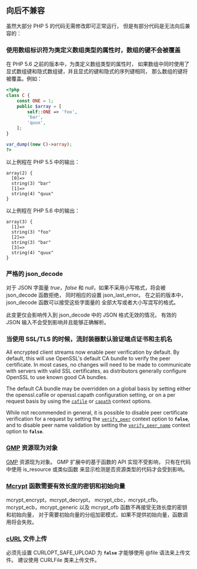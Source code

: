 向后不兼容
----------

虽然大部分 PHP 5 的代码无需修改即可正常运行，
但是有部分代码是无法向后兼容的：

### 使用数组标识符为类定义数组类型的属性时，数组的键不会被覆盖

在 PHP 5.6 之前的版本中，为类定义数组类型的属性时，
如果数组中同时使用了显式数组键和隐式数组键，并且显式的键和隐式的序列键相同，
那么数组的键将被覆盖。例如：

``` php
<?php
class C {
    const ONE = 1;
    public $array = [
        self::ONE => 'foo',
        'bar',
        'quux',
    ];
}

var_dump((new C)->array);
?>
```

以上例程在 PHP 5.5 中的输出：

    array(2) {
      [0]=>
      string(3) "bar"
      [1]=>
      string(4) "quux"
    }

以上例程在 PHP 5.6 中的输出：

    array(3) {
      [1]=>
      string(3) "foo"
      [2]=>
      string(3) "bar"
      [3]=>
      string(4) "quux"
    }

### 严格的 <span class="function">json\_decode</span>

对于 JSON 字面量 *true*，*false* 和 *null*，如果不采用小写格式，将会被
<span class="function">json\_decode</span> 函数拒绝， 同时相应的设置
<span class="function">json\_last\_error</span>。 在之前的版本中，<span
class="function">json\_decode</span> 函数可以接受这些字面量的
全部大写或者大小写混写的格式。

此变更仅会影响传入到 <span class="function">json\_decode</span> 中的
JSON 格式无效的情况， 有效的 JSON 输入不会受到影响并且能够正确解析。

### 当使用 SSL/TLS 的时候，流封装器默认验证端点证书和主机名

All encrypted client streams now enable peer verification by default. By
default, this will use OpenSSL's default CA bundle to verify the peer
certificate. In most cases, no changes will need to be made to
communicate with servers with valid SSL certificates, as distributors
generally configure OpenSSL to use known good CA bundles.

The default CA bundle may be overridden on a global basis by setting
either the openssl.cafile or openssl.capath configuration setting, or on
a per request basis by using the
<a href="/context/ssl.html#context.ssl.cafile" class="link"><code class="parameter">cafile</code></a>
or
<a href="/context/ssl.html#context.ssl.capath" class="link"><code class="parameter">capath</code></a>
context options.

While not recommended in general, it is possible to disable peer
certificate verification for a request by setting the
<a href="/context/ssl.html#context.ssl.verify-peer" class="link"><code class="parameter">verify_peer</code></a>
context option to **`false`**, and to disable peer name validation by
setting the
<a href="/context/ssl.html#context.ssl.verify-peer-name" class="link"><code class="parameter">verify_peer_name</code></a>
context option to **`false`**.

### <a href="/book/gmp.html" class="link">GMP</a> 资源现为对象

<a href="/book/gmp.html" class="link">GMP</a> 资源现为对象。 GMP
扩展中的基于函数的 API 实现不受影响， 只有在代码中使用 <span
class="function">is\_resource</span> 或类似函数
来显示检测是否资源类型的代码才会受到影响。

### <a href="/book/mcrypt.html" class="link">Mcrypt</a> 函数需要有效长度的密钥和初始向量

<span class="function">mcrypt\_encrypt</span>，<span
class="function">mcrypt\_decrypt</span>， <span
class="function">mcrypt\_cbc</span>，<span
class="function">mcrypt\_cfb</span>， <span
class="function">mcrypt\_ecb</span>，<span
class="function">mcrypt\_generic</span> 以及 <span
class="function">mcrypt\_ofb</span>
函数不再接受无效长度的密钥和初始向量，
对于需要初始向量的分组加密模式，如果不提供初始向量，函数调用将会失败。

### <a href="/book/curl.html" class="link">cURL</a> 文件上传

必须先设置 CURLOPT\_SAFE\_UPLOAD 为 **`false`** 才能够使用 @file
语法来上传文件。 建议使用 <span class="classname">CURLFile</span>
类来上传文件。
